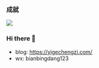 
### 成就

![](https://github-readme-stats.vercel.app/api?username=biancangming&show_icons=true&hide_title=true)

### Hi there 👋
- blog: https://yigechengzi.com/
- wx: bianbingdang123

<!--
**biancangming/biancangming** is a ✨ _special_ ✨ repository because its `README.md` (this file) appears on your GitHub profile.

Here are some ideas to get you started:

- 🔭 I’m currently working on ...
- 🌱 I’m currently learning ...
- 👯 I’m looking to collaborate on ...
- 🤔 I’m looking for help with ...
- 💬 Ask me about ...
- 📫 How to reach me: ...
- 😄 Pronouns: ...
- ⚡ Fun fact: ...
-->
